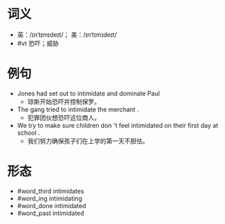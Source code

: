 # 词义
- 英：/ɪnˈtɪmɪdeɪt/； 美：/ɪnˈtɪmɪdeɪt/
- #vt 恐吓；威胁
# 例句
- Jones had set out to intimidate and dominate Paul
	- 琼斯开始恐吓并控制保罗。
- The gang tried to intimidate the merchant .
	- 犯罪团伙想恐吓这位商人。
- We try to make sure children don 't feel intimidated on their first day at school .
	- 我们努力确保孩子们在上学的第一天不胆怯。
# 形态
- #word_third intimidates
- #word_ing intimidating
- #word_done intimidated
- #word_past intimidated
